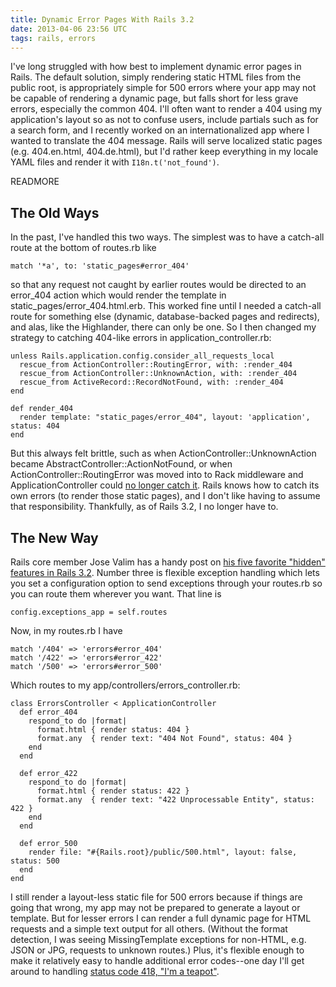 ```yaml
---
title: Dynamic Error Pages With Rails 3.2
date: 2013-04-06 23:56 UTC
tags: rails, errors
---
```


I've long struggled with how best to implement dynamic error pages in Rails. The default solution, simply rendering static HTML files from the public root, is appropriately simple for 500 errors where your app may not be capable of rendering a dynamic page, but falls short for less grave errors, especially the common 404. I'll often want to render a 404 using my application's layout so as not to confuse users, include partials such as for a search form, and I recently worked on an internationalized app where I wanted to translate the 404 message. Rails will serve localized static pages (e.g. 404.en.html, 404.de.html), but I'd rather keep everything in my locale YAML files and render it with `I18n.t('not_found')`.

READMORE

## The Old Ways

In the past, I've handled this two ways. The simplest was to have a catch-all route at the bottom of routes.rb like

    match '*a', to: 'static_pages#error_404'

so that any request not caught by earlier routes would be directed to an error_404 action which would render the template in static_pages/error_404.html.erb. This worked fine until I needed a catch-all route for something else (dynamic, database-backed pages and redirects), and alas, like the Highlander, there can only be one. So I then changed my strategy to catching 404-like errors in application_controller.rb:

    unless Rails.application.config.consider_all_requests_local
      rescue_from ActionController::RoutingError, with: :render_404
      rescue_from ActionController::UnknownAction, with: :render_404
      rescue_from ActiveRecord::RecordNotFound, with: :render_404
    end

    def render_404
      render template: "static_pages/error_404", layout: 'application', status: 404
    end

But this always felt brittle, such as when ActionController::UnknownAction became AbstractController::ActionNotFound, or when ActionController::RoutingError was moved into to Rack middleware and ApplicationController could [no longer catch it][1]. Rails knows how to catch its own errors (to render those static pages), and I don't like having to assume that responsibility. Thankfully, as of Rails 3.2, I no longer have to.

## The New Way

Rails core member Jose Valim has a handy post on [his five favorite "hidden" features in Rails 3.2][2]. Number three is flexible exception handling which lets you set a configuration option to send exceptions through your routes.rb so you can route them wherever you want. That line is

    config.exceptions_app = self.routes

Now, in my routes.rb I have

    match '/404' => 'errors#error_404'
    match '/422' => 'errors#error_422'
    match '/500' => 'errors#error_500'

Which routes to my app/controllers/errors_controller.rb:

    class ErrorsController < ApplicationController
      def error_404
        respond_to do |format|
          format.html { render status: 404 }
          format.any  { render text: "404 Not Found", status: 404 }
        end
      end

      def error_422
        respond_to do |format|
          format.html { render status: 422 }
          format.any  { render text: "422 Unprocessable Entity", status: 422 }
        end
      end

      def error_500
        render file: "#{Rails.root}/public/500.html", layout: false, status: 500
      end
    end

I still render a layout-less static file for 500 errors because if things are going that wrong, my app may not be prepared to generate a layout or template. But for lesser errors I can render a full dynamic page for HTML requests and a simple text output for all others. (Without the format detection, I was seeing MissingTemplate exceptions for non-HTML, e.g. JSON or JPG, requests to unknown routes.) Plus, it's flexible enough to make it relatively easy to handle additional error codes--one day I'll get around to handling [status code 418, "I'm a teapot"][3].

[1]: https://github.com/rails/rails/issues/671
[2]: http://blog.plataformatec.com.br/2012/01/my-five-favorite-hidden-features-in-rails-3-2/
[3]: http://error418.net/
